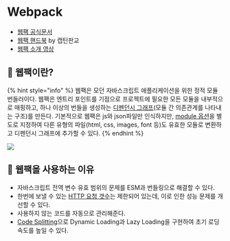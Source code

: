 # Webpack

* [웹팩 공식문서](https://webpack.kr/concepts/)
* [웹팩 핸드북](https://joshua1988.github.io/webpack-guide/guide.html) by 캡틴판교
* [웹팩 소개 영상](https://www.youtube.com/watch?v=WQue1AN93YU)&#x20;

## 🐇 웹팩이란?

{% hint style="info" %}
웹팩은 모던 자바스크립트 애플리케이션을 위한 정적 모듈 번들러이다. 웹팩은 엔트리 포인트를 기점으로 프로젝트에 필요한 모든 모듈을 내부적으로 매핑하고, 하나 이상의 번들을 생성하는 [디펜던시 그래프](https://webpack.kr/concepts/dependency-graph/)(모듈 간 의존관계를 나타내는 구조)를 만든다. 기본적으로 웹팩은 js와 json파일만 인식하지만, [module 옵션](concepts/loader.md)을 별도로 지정하여 다른 유형의 파일(html, css, images, font 등)도 유효한 모듈로 변환하고 디펜던시 그래프에 추가할 수 있다.&#x20;
{% endhint %}

![](../../.gitbook/assets/0\_MztcXroPHZ5nkHOS.png)

## 🐇 웹팩을 사용하는 이유

* 자바스크립트 전역 변수 유효 범위의 문제를 ESM과 번들링으로 해결할 수 있다.
* 한번에 보낼 수 있는 [HTTP 요청 갯수](https://joshua1988.github.io/webpack-guide/motivation/problem-to-solve.html#%EB%B8%8C%EB%9D%BC%EC%9A%B0%EC%A0%80%EB%B3%84-http-%EC%9A%94%EC%B2%AD-%EC%88%AB%EC%9E%90%EC%9D%98-%EC%A0%9C%EC%95%BD)는 제한되어 있는데, 이로 인한 성능 문제를 개선할 수 있다.
* 사용하지 않는 코드를 자동으로 관리해준다.
* [Code Splitting](https://webpack.kr/guides/code-splitting/)으로 Dynamic Loading과 Lazy Loading을 구현하여 초기 로딩 속도를 높일 수 있다.&#x20;
